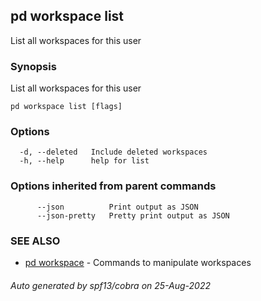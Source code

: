 ## pd workspace list

List all workspaces for this user

### Synopsis

List all workspaces for this user

```
pd workspace list [flags]
```

### Options

```
  -d, --deleted   Include deleted workspaces
  -h, --help      help for list
```

### Options inherited from parent commands

```
      --json          Print output as JSON
      --json-pretty   Pretty print output as JSON
```

### SEE ALSO

* [pd workspace](/docs/commands/pd_workspace.html)	 - Commands to manipulate workspaces

###### Auto generated by spf13/cobra on 25-Aug-2022
